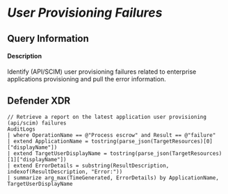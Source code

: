 # *User Provisioning Failures*

## Query Information

#### Description
Identify (API/SCIM) user provisioning failures related to enterprise applications provisioning and pull the error information.

## Defender XDR
```KQL
// Retrieve a report on the latest application user provisioning (api/scim) failures
AuditLogs
| where OperationName == @"Process escrow" and Result == @"failure"
| extend ApplicationName = tostring(parse_json(TargetResources)[0]["displayName"])
| extend TargetUserDisplayName = tostring(parse_json(TargetResources)[1]["displayName"])
| extend ErrorDetails = substring(ResultDescription, indexof(ResultDescription, "Error:"))
| summarize arg_max(TimeGenerated, ErrorDetails) by ApplicationName, TargetUserDisplayName
```
